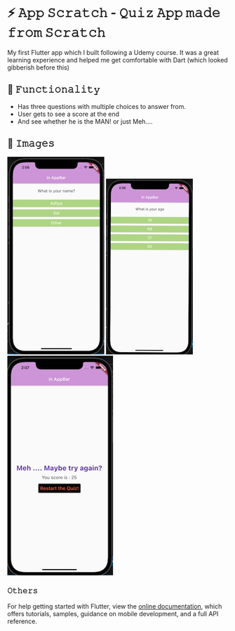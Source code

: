 <!--Links Section -->

[1]: https://github.com/nerdpepe/Flutter-Mania/blob/main/assets/img/Quiz_app_Ques_1.jpeg
[2]: https://github.com/nerdpepe/Flutter-Mania/blob/main/assets/img/Quiz_app_Ques_2.jpeg
[3]: https://github.com/nerdpepe/Flutter-Mania/blob/main/assets/img/Quiz_App_End_screen_1.jpeg
[4]: https://github.com/nerdpepe/Flutter-Mania/blob/main/assets/img/Quiz_app_End_screen_2.jpeg

<!-- -->

# ⚡️ 𝙰𝚙𝚙 𝚂𝚌𝚛𝚊𝚝𝚌𝚑 - 𝚀𝚞𝚒𝚣 𝙰𝚙𝚙 𝚖𝚊𝚍𝚎 𝚏𝚛𝚘𝚖 𝚂𝚌𝚛𝚊𝚝𝚌𝚑 

My first Flutter app which I built following a Udemy course. It was a great learning experience and helped me get comfortable with Dart (which looked gibberish before this)

## 🤖 𝙵𝚞𝚗𝚌𝚝𝚒𝚘𝚗𝚊𝚕𝚒𝚝𝚢

- Has three questions with multiple choices to answer from.
- User gets to see a score at the end
- And see whether he is the MAN! or just Meh....

## 🌄 𝙸𝚖𝚊𝚐𝚎𝚜

![First Question][1] ![Second Question][2] ![End Screen][4]

### 𝙾𝚝𝚑𝚎𝚛𝚜

For help getting started with Flutter, view the
[online documentation](https://flutter.dev/docs), which offers tutorials,
samples, guidance on mobile development, and a full API reference.
